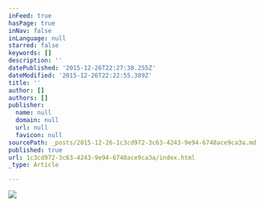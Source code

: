 ```yaml
---
inFeed: true
hasPage: true
inNav: false
inLanguage: null
starred: false
keywords: []
description: ''
datePublished: '2015-12-26T22:27:38.255Z'
dateModified: '2015-12-26T22:22:55.389Z'
title: ''
author: []
authors: []
publisher:
  name: null
  domain: null
  url: null
  favicon: null
sourcePath: _posts/2015-12-26-1c3cd972-3c63-4243-9e94-6748ace9ca3a.md
published: true
url: 1c3cd972-3c63-4243-9e94-6748ace9ca3a/index.html
_type: Article

---
```

![](https://the-grid-user-content.s3-us-west-2.amazonaws.com/3cb6a9ff-44ac-48d1-a5a7-68a8f5bc3d1c.jpg)